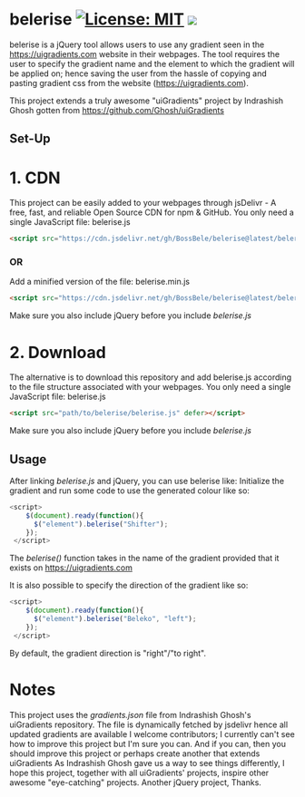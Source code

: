 # belerise [![License: MIT](https://img.shields.io/badge/License-MIT-yellow.svg)](https://opensource.org/licenses/MIT) [![](https://data.jsdelivr.com/v1/package/gh/BossBelle/belerise/badge)](https://www.jsdelivr.com/package/gh/BossBelle/belerise)
belerise is a jQuery tool allows users to use any gradient seen in the https://uigradients.com website in their webpages. The tool requires the user to specify the gradient name and the element to which the gradient will be applied on; hence saving the user from the hassle of copying and pasting gradient css from the website (https://uigradients.com).

This project extends a truly awesome "uiGradients" project by Indrashish Ghosh gotten from https://github.com/Ghosh/uiGradients

## Set-Up
# 1. CDN
This project can be easily added to your webpages through jsDelivr - A free, fast, and reliable Open Source CDN for npm & GitHub.
You only need a single JavaScript file: belerise.js
```html 
<script src="https://cdn.jsdelivr.net/gh/BossBele/belerise@latest/belerise.js" defer></script>
```
### OR
Add a minified version of the file: belerise.min.js
```html 
<script src="https://cdn.jsdelivr.net/gh/BossBele/belerise@latest/belerise.min.js" defer></script>
```
Make sure you also include jQuery before you include *belerise.js*

# 2. Download
The alternative is to download this repository and add belerise.js according to the file structure associated with your webpages.
You only need a single JavaScript file: belerise.js
```html 
<script src="path/to/belerise/belerise.js" defer></script>
```
Make sure you also include jQuery before you include *belerise.js*

## Usage
After linking *belerise.js* and jQuery, you can use belerise like:
Initialize the gradient and run some code to use the generated colour like so:

```javascript
<script>
    $(document).ready(function(){
      $("element").belerise("Shifter");
    });
 </script>
```

The *belerise()* function takes in the name of the gradient provided that it exists on https://uigradients.com

It is also possible to specify the direction of the gradient like so:

```javascript
<script>
    $(document).ready(function(){
      $("element").belerise("Beleko", "left");
    });
 </script>
```

By default, the gradient direction is "right"/"to right".

# Notes
This project uses the *gradients.json* file from Indrashish Ghosh's uiGradients repository. The file is dynamically fetched by jsdelivr hence all updated gradients are available
I welcome contributors; I currently can't see how to improve this project but I'm sure you can. And if you can, then you should improve this project or perhaps create another that extends uiGradients
As Indrashish Ghosh gave us a way to see things differently, I hope this project, together with all uiGradients' projects, inspire other awesome "eye-catching" projects.
Another jQuery project,
Thanks.
